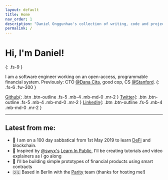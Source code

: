```yaml
---
layout: default
title: Home
nav_order: 1
description: "Daniel Onggunhao's collection of writing, code and projects"
permalink: /
---
```


# Hi, I'm Daniel!
{: .fs-9 }

I am a software engineer working on an open-access, programmable financial system. Previously: CTO [@Dana Cita](http://danacita.co.id), good cop, CS [@Stanford](http://stanford.edu/).
{: .fs-6 .fw-300 }

[Github](http://github.com/onggunhao){: .btn .btn-outline .fs-5 .mb-4 .mb-md-0 .mr-2 }
[Twitter](https://twitter.com/onggunhao){: .btn .btn-outline .fs-5 .mb-4 .mb-md-0 .mr-2 }
[Linkedin](https://www.linkedin.com/in/danielong/){: .btn .btn-outline .fs-5 .mb-4 .mb-md-0 .mr-2 }

---

## Latest from me:

- :calendar: I am on a 100 day sabbatical from 1st May 2019 to learn [DeFi](https://tokeneconomy.co/defi-vs-fintech-d152bae2585c) and blockchain.
- :movie_camera: Inspired by [@swyx's](https://www.swyx.io/) [Learn In Public](https://www.swyx.io/writing/learn-in-public/), I'll be creating tutorials and video explainers as I go along
- :bank: I'll be building simple prototypes of financial products  using smart contracts
- :de: Based in Berlin with the [Parity](https://www.parity.io/) team (thanks for hosting me!)

